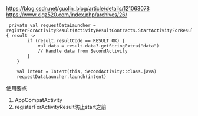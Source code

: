 

https://blog.csdn.net/guolin_blog/article/details/121063078
https://www.xlgz520.com/index.php/archives/26/
```
 private val requestDataLauncher = registerForActivityResult(ActivityResultContracts.StartActivityForResult()) { result ->
        if (result.resultCode == RESULT_OK) {
            val data = result.data?.getStringExtra("data")
            // Handle data from SecondActivity
        }
    }
    
    val intent = Intent(this, SecondActivity::class.java)
    requestDataLauncher.launch(intent)
```
使用要点
1. AppCompatActivity
2. registerForActivityResult防止start之前